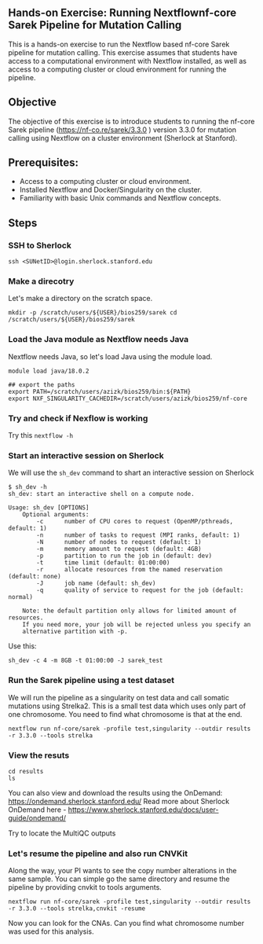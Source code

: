 
## Hands-on Exercise: Running Nextflownf-core Sarek Pipeline for Mutation Calling

This is a hands-on exercise to run the Nextflow based nf-core Sarek pipeline for mutation calling. This exercise assumes that students have access to a computational environment with Nextflow installed, as well as access to a computing cluster or cloud environment for running the pipeline.

## Objective

The objective of this exercise is to introduce students to running the nf-core Sarek pipeline (https://nf-co.re/sarek/3.3.0
) version 3.3.0 for mutation calling using Nextflow on a cluster environment (Sherlock at Stanford).

## Prerequisites:

-  Access to a computing cluster or cloud environment.
-  Installed Nextflow and Docker/Singularity on the cluster.
-  Familiarity with basic Unix commands and Nextflow concepts.

## Steps 

### SSH to Sherlock

``
ssh <SUNetID>@login.sherlock.stanford.edu
``

### Make a direcotry

Let's make a directory on the scratch space.

``
mkdir -p /scratch/users/${USER}/bios259/sarek
cd /scratch/users/${USER}/bios259/sarek
``

### Load the Java module as Nextflow needs Java

Nextflow needs Java, so let's load Java using the module load.
```
module load java/18.0.2

## export the paths
export PATH=/scratch/users/azizk/bios259/bin:${PATH}
export NXF_SINGULARITY_CACHEDIR=/scratch/users/azizk/bios259/nf-core
```

### Try and check if Nexflow is working
Try this
``
nextflow -h
``

### Start an interactive session on Sherlock

We will use the `sh_dev` command to shart an interactive session on Sherlock

```
$ sh_dev -h
sh_dev: start an interactive shell on a compute node.

Usage: sh_dev [OPTIONS]
    Optional arguments:
        -c      number of CPU cores to request (OpenMP/pthreads, default: 1)
        -n      number of tasks to request (MPI ranks, default: 1)
        -N      number of nodes to request (default: 1)
        -m      memory amount to request (default: 4GB)
        -p      partition to run the job in (default: dev)
        -t      time limit (default: 01:00:00)
        -r      allocate resources from the named reservation (default: none)
        -J      job name (default: sh_dev)
        -q      quality of service to request for the job (default: normal)

    Note: the default partition only allows for limited amount of resources.
    If you need more, your job will be rejected unless you specify an
    alternative partition with -p.
```

Use this:
```
sh_dev -c 4 -m 8GB -t 01:00:00 -J sarek_test
```

### Run the Sarek pipeline using a test dataset

We will run the pipeline as a singularity on test data and call somatic mutations using Strelka2.
This is a small test data which uses only part of one chromosome. You need to find what chromosome is that at the end. 

```
nextflow run nf-core/sarek -profile test,singularity --outdir results -r 3.3.0 --tools strelka
```

### View the resuts

```
cd results
ls 
```

You can also view and download the results using the OnDemand: https://ondemand.sherlock.stanford.edu/
Read more about Sherlock OnDemand here - https://www.sherlock.stanford.edu/docs/user-guide/ondemand/

Try to locate the MultiQC outputs

### Let's resume the pipeline and also run CNVKit

Along the way, your PI wants to see the copy number alterations in the same sample.
You can simple go the same directory and resume the pipeline by providing cnvkit to tools arguments.

```
nextflow run nf-core/sarek -profile test,singularity --outdir results -r 3.3.0 --tools strelka,cnvkit -resume
```

Now you can look for the CNAs. Can you find what chromosome number was used for this analysis.